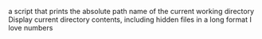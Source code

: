  a script that prints the absolute path name of the current working directory
Display current directory contents, including hidden files in a long format
I love numbers
